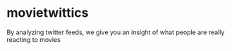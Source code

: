 movietwittics
=============

By analyzing twitter feeds, we give you an insight of what people are really reacting to movies